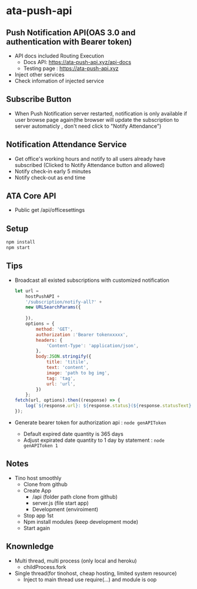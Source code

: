 # ata-push-api

## Push Notification API(OAS 3.0 and authentication with Bearer token)

- API docs included Routing Execution
  - Docs API: <https://ata-push-api.xyz/api-docs>
  - Testing page : <https://ata-push-api.xyz>
- Inject other services
- Check infomation of injected service

## Subscribe Button

- When Push Notification server restarted, notification is only available if user browse page again(the browser will update the subscription to server automaticly , don't need click to "Notify Attendance")

## Notification Attendance Service

- Get office's working hours and notify to all users already have subscribed (Clicked to Notify Attendance button and allowed)
- Notify check-in early 5 minutes
- Notify check-out as end time

## ATA Core API

- Public get /api/officesettings

## Setup

```js
npm install
npm start
```

## Tips

- Broadcast all existed subscriptions with customized notification

    ```js
    let url =
        hostPushAPI +
        '/subscription/notify-all?' +
        new URLSearchParams({
            
        }),
        options = {
            method: 'GET',
            authorization :'Bearer tokenxxxxx',
            headers: {
                'Content-Type': 'application/json',
            },
            body:JSON.stringify({
                title: 'titile',
                text: 'content',
                image: 'path to bg img',
                tag: 'tag',
                url: 'url',
            })
        };
    fetch(url, options).then((response) => {
        log(`${response.url}: ${response.status}(${response.statusText})`);
    });
    ```

- Generate bearer token for authorization api : ```node genAPIToken```
  - Default expired date quantity is 365 days
  - Adjust expirated date quantity to 1 day by statement : ```node genAPIToken 1```

## Notes

- Tino host smoothly
  - Clone from github
  - Create App
    - /api (folder path clone from github)
    - server.js (file start app)
    - Development (enviroiment)
  - Stop app 1st
  - Npm install modules (keep development mode)
  - Start again

## Knownledge

- Multi thread, multi process (only local and heroku)
  - childProcess.fork
- Single thread(for tinohost, cheap hosting, limited system resource)
  - Inject to main thread use require(...) and module is oop
